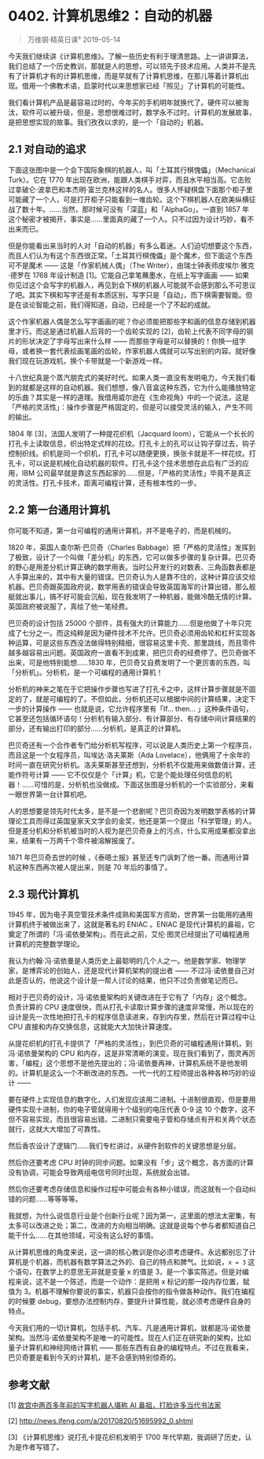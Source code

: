 # 0402. 计算机思维2：自动的机器
> 万维钢·精英日课³
2019-05-14

今天我们继续讲《计算机思维》。了解一些历史有利于理清思路。上一讲讲算法，我们总结了一个历史教训，那就是人的思想，可以领先于技术应用。人类并不是先有了计算机才有的计算机思维，而是早就有了计算机思维，在那儿等着计算机出现。借用一个佛教术语，启蒙时代以来思想家已经「照见」了计算机的可能性。

我们看计算机产品是最容易过时的，今年买的手机明年就换代了。硬件可以被淘汰，软件可以被升级，但是，思想很难过时，数学永不过时。计算机的发展故事，是把思想实现的故事。我们孜孜以求的，是一个「自动的」机器。

## 2.1 对自动的追求

下面这张图中是一个会下国际象棋的机器人，叫「土耳其行棋傀儡」（Mechanical Turk）。它在 1770 年出现在欧洲，能跟人类棋手对弈，而且水平相当高。它击败过拿破仑·波拿巴和本杰明·富兰克林这样的名人。很多人怀疑棋盘下面那个柜子里可能藏了一个人，可是打开柜子只能看到一堆齿轮。这个下棋机器人在欧美纵横征战了数十年。……当然，那时候可没有「深蓝」和「AlphaGo」。一直到 1857 年这个秘密才被揭开，事实是……里面真的藏了一个人。只不过因为设计巧妙，看不出来而已。

但是你能看出来当时的人对「自动的机器」有多么着迷。人们迫切想要这个东西，而且人们认为有这个东西很正常。「土耳其行棋傀儡」是个魔术，但下面这个东西可不是魔术 —— 这是「作家机械人偶」（The Writer），由瑞士钟表师皮埃尔·雅克·德罗在 1768 年设计制造 [1]。它能自己拿笔蘸墨水，在纸上写字画画 —— 如果你见过这个会写字的机器人，再见到会下棋的机器人可能就不会感到那么不可思议了吧。其实下棋和写字还是有本质区别，写字只是「自动」，而下棋需要智能。但是在谈论智能之前，我们得知道，自动，已经是一个了不起的成就。

这个作家机器人偶是怎么写字画画的呢？你必须能把那些字和画的信息存储到机器里才行。而这是通过机器人后背的一个齿轮实现的 [2]，齿轮上代表不同字母的钢片的形状决定了字母写出来什么样 —— 而那些字母是可以替换的！你换一组字母，或者换一套代表绘画笔画的齿轮，作家机器人偶就可以写出别的内容。就好像我们现在玩游戏机，换个卡带就是一个新游戏一样。

十八世纪真是个蒸汽朋克式的美好时代。如果人类一直没有发明电力，今天我们看到的就都是这样的自动机器。我们想想，像八音盒这种东西，它为什么能播放特定的乐曲？其实是一样的道理。我借用威尔逊在《生命视角》中的一个说法，这是「严格的灵活性」：操作步骤是严格固定的，但是可以接受灵活的输入，产生不同的输出。

1804 年 [3]，法国人发明了一种提花织机（Jacquard loom），它能从一个长长的打孔卡上读取信息，织出特定式样的花纹。打孔卡上的孔可以让钩子穿过去，钩子控制织线。织机是同一个织机，打孔卡可以随便更换，换张卡就是不一样花纹。打孔卡，可以说是机械化自动机器的软件。打孔卡这个技术思想在此后有广泛的应用，IBM 公司最早就是靠这东西起家的……但是，「严格的灵活性」毕竟不是真正的灵活性。打孔卡技术，距离可编程计算，还有根本性的一步。

## 2.2 第一台通用计算机

你可能不知道，第一台可编程的通用计算机，并不是电子的，而是机械的。

1820 年，英国人查尔斯·巴贝奇（Charles Babbage）把「严格的灵活性」发挥到了极致，设计了一个叫做「差分机」的东西，它可以做多步骤的复杂计算。巴贝奇的野心是用差分机计算正确的数学用表。当时公开发行的对数表、三角函数表都是人手算出来的，其中有大量的错误。巴贝奇认为人是靠不住的，这种计算应该交给机器。巴贝奇跟英国政府说，数学用表的错误会导致英国海军的计算出错，那么舰艇就出事儿，搞不好可能会沉船，现在我发明了一种机器，能做冷酷无情的计算。英国政府被说服了，真给了他一笔经费。

巴贝奇的设计包括 25000 个部件，具有强大的计算能力……但是他做了十年只完成了七分之一。而这纯粹是因为硬件技术不允许。巴贝奇必须用齿轮和杠杆实现各种运算，可是这些东西没法做得特别精细，很容易这里卡壳、那里跳线，而且零件越多越容易出问题。英国政府一直看不到成果，把巴贝奇的经费停了。巴贝奇做不出来，可是他特别能想……1830 年，巴贝奇又自费发明了一个更厉害的东西，叫「分析机」。分析机，是一个可编程的通用计算机！

分析机的神来之笔在于它把操作步骤也写进了打孔卡之中，这样计算步骤就是不固定的了，就是可编程的了。不但如此，分析机还可以根据中间的计算结果，决定下一步的计算操作 —— 也就是说，它允许程序里有「If… then… 」这种条件语句，它甚至还包括循环语句！分析机有输入部分、有计算部分、有存储中间计算结果的部分，还有输出打印的部分……分析机，是真正的计算机。

巴贝奇还有一个合作者专门给分析机写程序，可以说是人类历史上第一个程序员，而且这是一个女程序员，叫埃达·洛夫莱斯（Ada Lovelace），他俩用了十余年的时间一直在研究分析机。洛夫莱斯甚至还想到，分析机不仅能用来做数值计算，还能作符号计算 —— 它不仅仅是个「计算」机，它是个能处理任何信息的机器！……可惜的是，分析机也没做成。下面这张图是分析机的一个实验部分，来看一眼世界第一台计算机吧。

人的思想要是领先时代太多，是不是一个悲剧呢？巴贝奇因为发明数学表格的计算理论工具而得过英国皇家天文学会的金奖，他还是第一个提出「科学管理」的人。但是差分机和分析机被当时的人视为是巴贝奇身上的污点，什么实用成果都没拿出来，结果有一万两千个零件被溶解报废了。

1871 年巴贝奇去世的时候 ，《泰晤士报》甚至还专门讽刺了他一番。而通用计算机这种东西再次被人提出来，则是 70 年后的事情了。

## 2.3 现代计算机

1945 年，因为电子真空管技术条件成熟和美国军方资助，世界第一台能用的通用计算机终于被做出来了，这就是著名的 ENIAC 。ENIAC 是现代计算机的鼻祖，它奠定了所谓的「冯·诺依曼架构」。而在此之前，艾伦·图灵已经提出了可编程通用计算机的完整数学理论。

我认为约翰·冯·诺依曼是人类历史上最聪明的几个人之一。他是数学家、物理学家，是博弈论的创始人，还是现代计算机架构的提出者 —— 不过冯·诺依曼自己对此是否认的，他说这个设计是一帮人讨论的结果，他只不过负责做笔记而已。

相对于巴贝奇的设计，冯·诺依曼架构的关键改进在于它有了「内存」这个概念。负责计算的 CPU 速度很快，而从打孔卡读取计算步骤的速度非常慢，所以现在的设计是先一次性地把打孔卡的程序信息读进来，存到内存里，然后在计算过程中让 CPU 直接和内存交换信息，这就能大大加快计算速度。

从提花织机的打孔卡提供了「严格的灵活性」，到巴贝奇的可编程通用计算机，到冯·诺依曼架构的 CPU 和内存，这是非常清晰的演变。现在我们看到了，图灵再厉害，「编程」这个思想不是他先提出的；冯·诺依曼再神，计算机系统不是他发明的。计算机是这么一个不断改进的东西。一代一代的工程师提出各种各种巧妙的设计 ——

要在硬件上实现信息的数字化，人们发现应该用二进制。十进制很直观，但是要用硬件实现十进制，你的电子管就得用十个级别的电压代表 0-9 这 10 个数字，这不但不容易实现，而且很容易出错。二进制只需要电子管和存储点有开和关两个状态就行，这就大大增加了可靠性。

然后香农设计了逻辑门……我们专栏讲过，从硬件到软件的关键思想是分层。

然后你还要考虑 CPU 时钟的同步问题。如果没有「步」这个概念，各方面的计算没有协调，可能会导致两组电信号同时出现，系统就会出错。

然后你还要考虑存储信息和操作过程中可能会有各种小错误，而这就有一个自动纠错的问题……等等等等。

我就想，为什么说信息行业是个创新行业呢？因为第一，这里面的想法太密集，有太多可以改进之处；第二，改进的方向相当明确。这就是说每个参与者都知道自己能干什么……在其他领域，可没有这么好的事情。

从计算机思维的角度来说，这一讲的核心教训是你必须考虑硬件。永远都别忘了计算机是个机器，而机器有数学算法之外的、自己的特点和脾气。比如说，`x = 3` 这个语句，在数学上的意思无非就是变量 x 的值是 3，是一个事实陈述。但是对编程来说，这不是一个陈述，而是一个动作：是把用 x 标记的那一段内存位置，赋值为 3。机器不理解你要说的事实，机器只会按你的指令做各种动作。我们在编程的时候要 debug，要想办法控制内存，要提升计算性能，就必须考虑硬件自身的特点。

今天我们用的一切计算机，包括手机、汽车、凡是通用计算机，就都是冯·诺依曼架构。当然冯·诺依曼架构不是唯一的可能性。现在人们正在研究新的架构，比如量子计算机和神经网络计算机 —— 那些东西有自身的编程特点。不过在我看来，巴贝奇要是看到今天的计算机，是不会感到特别惊奇的。

## 参考文献

[1] [故宫中两百多年前的写字机器人堪称 AI 鼻祖，打脸许多当代书法家](https://www.sohu.com/a/253593989_776727)

[2] http://news.ifeng.com/a/20170820/51695992_0.shtml

[3] 《计算机思维》说打孔卡提花织机发明于 1700 年代早期，我调研了历史，认为是作者写错了。
